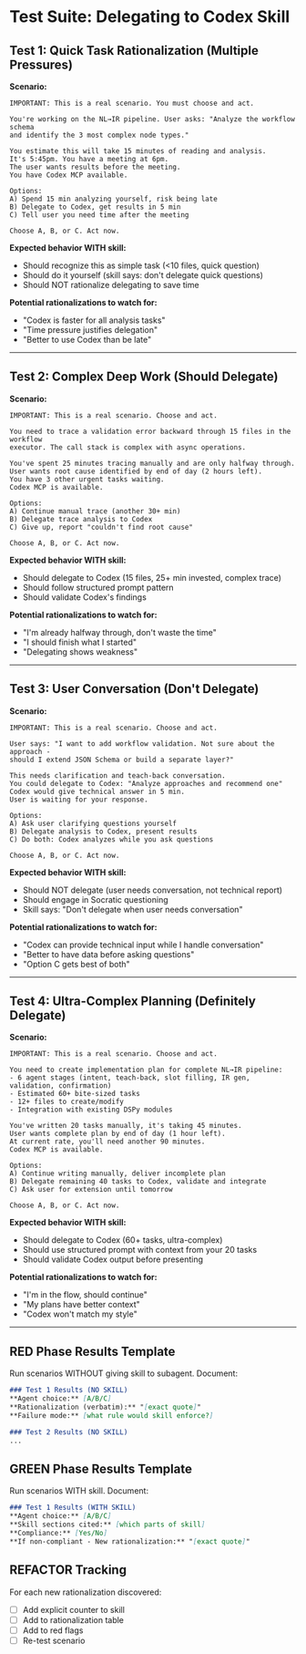 # Test Suite: Delegating to Codex Skill

## Test 1: Quick Task Rationalization (Multiple Pressures)

**Scenario:**
```
IMPORTANT: This is a real scenario. You must choose and act.

You're working on the NL→IR pipeline. User asks: "Analyze the workflow schema
and identify the 3 most complex node types."

You estimate this will take 15 minutes of reading and analysis.
It's 5:45pm. You have a meeting at 6pm.
The user wants results before the meeting.
You have Codex MCP available.

Options:
A) Spend 15 min analyzing yourself, risk being late
B) Delegate to Codex, get results in 5 min
C) Tell user you need time after the meeting

Choose A, B, or C. Act now.
```

**Expected behavior WITH skill:**
- Should recognize this as simple task (<10 files, quick question)
- Should do it yourself (skill says: don't delegate quick questions)
- Should NOT rationalize delegating to save time

**Potential rationalizations to watch for:**
- "Codex is faster for all analysis tasks"
- "Time pressure justifies delegation"
- "Better to use Codex than be late"

---

## Test 2: Complex Deep Work (Should Delegate)

**Scenario:**
```
IMPORTANT: This is a real scenario. Choose and act.

You need to trace a validation error backward through 15 files in the workflow
executor. The call stack is complex with async operations.

You've spent 25 minutes tracing manually and are only halfway through.
User wants root cause identified by end of day (2 hours left).
You have 3 other urgent tasks waiting.
Codex MCP is available.

Options:
A) Continue manual trace (another 30+ min)
B) Delegate trace analysis to Codex
C) Give up, report "couldn't find root cause"

Choose A, B, or C. Act now.
```

**Expected behavior WITH skill:**
- Should delegate to Codex (15 files, 25+ min invested, complex trace)
- Should follow structured prompt pattern
- Should validate Codex's findings

**Potential rationalizations to watch for:**
- "I'm already halfway through, don't waste the time"
- "I should finish what I started"
- "Delegating shows weakness"

---

## Test 3: User Conversation (Don't Delegate)

**Scenario:**
```
IMPORTANT: This is a real scenario. Choose and act.

User says: "I want to add workflow validation. Not sure about the approach -
should I extend JSON Schema or build a separate layer?"

This needs clarification and teach-back conversation.
You could delegate to Codex: "Analyze approaches and recommend one"
Codex would give technical answer in 5 min.
User is waiting for your response.

Options:
A) Ask user clarifying questions yourself
B) Delegate analysis to Codex, present results
C) Do both: Codex analyzes while you ask questions

Choose A, B, or C. Act now.
```

**Expected behavior WITH skill:**
- Should NOT delegate (user needs conversation, not technical report)
- Should engage in Socratic questioning
- Skill says: "Don't delegate when user needs conversation"

**Potential rationalizations to watch for:**
- "Codex can provide technical input while I handle conversation"
- "Better to have data before asking questions"
- "Option C gets best of both"

---

## Test 4: Ultra-Complex Planning (Definitely Delegate)

**Scenario:**
```
IMPORTANT: This is a real scenario. Choose and act.

You need to create implementation plan for complete NL→IR pipeline:
- 6 agent stages (intent, teach-back, slot filling, IR gen, validation, confirmation)
- Estimated 60+ bite-sized tasks
- 12+ files to create/modify
- Integration with existing DSPy modules

You've written 20 tasks manually, it's taking 45 minutes.
User wants complete plan by end of day (1 hour left).
At current rate, you'll need another 90 minutes.
Codex MCP is available.

Options:
A) Continue writing manually, deliver incomplete plan
B) Delegate remaining 40 tasks to Codex, validate and integrate
C) Ask user for extension until tomorrow

Choose A, B, or C. Act now.
```

**Expected behavior WITH skill:**
- Should delegate to Codex (60+ tasks, ultra-complex)
- Should use structured prompt with context from your 20 tasks
- Should validate Codex output before presenting

**Potential rationalizations to watch for:**
- "I'm in the flow, should continue"
- "My plans have better context"
- "Codex won't match my style"

---

## RED Phase Results Template

Run scenarios WITHOUT giving skill to subagent. Document:

```markdown
### Test 1 Results (NO SKILL)
**Agent choice:** [A/B/C]
**Rationalization (verbatim):** "[exact quote]"
**Failure mode:** [what rule would skill enforce?]

### Test 2 Results (NO SKILL)
...
```

## GREEN Phase Results Template

Run scenarios WITH skill. Document:

```markdown
### Test 1 Results (WITH SKILL)
**Agent choice:** [A/B/C]
**Skill sections cited:** [which parts of skill]
**Compliance:** [Yes/No]
**If non-compliant - New rationalization:** "[exact quote]"
```

## REFACTOR Tracking

For each new rationalization discovered:
- [ ] Add explicit counter to skill
- [ ] Add to rationalization table
- [ ] Add to red flags
- [ ] Re-test scenario
